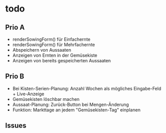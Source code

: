 # todo

## Prio A

- renderSowingForm() für Einfachernte
- renderSowingForm() für Mehrfachernte
- Abspeichern von Aussaaten
- Anzeigen von Ernten in der Gemüsekiste
- Anzeigen von bereits gespeicherten Aussaaten

## Prio B

- Bei Kisten-Serien-Planung: Anzahl Wochen als mögliches Eingabe-Feld + Live-Anzeige
- Gemüsekisten löschbar machen
- Aussaat-Planung: Zurück-Button bei Mengen-Änderung
- Funktion: Markttage an jedem "Gemüsekisten-Tag" einplanen

## Issues
